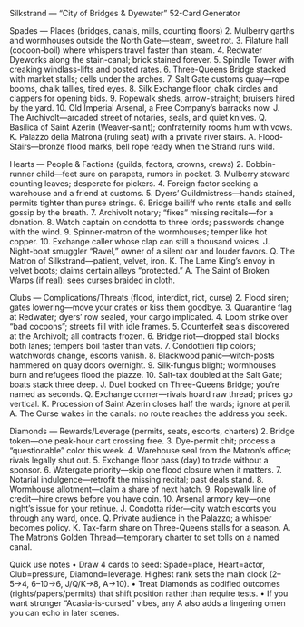 Silkstrand — “City of Bridges & Dyewater” 52-Card Generator

Spades — Places (bridges, canals, mills, counting floors)
	2.	Mulberry garths and wormhouses outside the North Gate—steam, sweet rot.
	3.	Filature hall (cocoon-boil) where whispers travel faster than steam.
	4.	Redwater Dyeworks along the stain-canal; brick stained forever.
	5.	Spindle Tower with creaking windlass-lifts and posted rates.
	6.	Three-Queens Bridge stacked with market stalls; cells under the arches.
	7.	Salt Gate customs quay—rope booms, chalk tallies, tired eyes.
	8.	Silk Exchange floor, chalk circles and clappers for opening bids.
	9.	Ropewalk sheds, arrow-straight; bruisers hired by the yard.
	10.	Old Imperial Arsenal, a Free Company’s barracks now.
J. The Archivolt—arcaded street of notaries, seals, and quiet knives.
Q. Basilica of Saint Azerin (Weaver-saint); confraternity rooms hum with vows.
K. Palazzo della Matrona (ruling seat) with a private river stairs.
A. Flood-Stairs—bronze flood marks, bell rope ready when the Strand runs wild.

Hearts — People & Factions (guilds, factors, crowns, crews)
	2.	Bobbin-runner child—feet sure on parapets, rumors in pocket.
	3.	Mulberry steward counting leaves; desperate for pickers.
	4.	Foreign factor seeking a warehouse and a friend at customs.
	5.	Dyers’ Guildmistress—hands stained, permits tighter than purse strings.
	6.	Bridge bailiff who rents stalls and sells gossip by the breath.
	7.	Archivolt notary; “fixes” missing recitals—for a donation.
	8.	Watch captain on condotta to three lords; passwords change with the wind.
	9.	Spinner-matron of the wormhouses; temper like hot copper.
	10.	Exchange caller whose clap can still a thousand voices.
J. Night-boat smuggler “Ravel,” owner of a silent oar and louder favors.
Q. The Matron of Silkstrand—patient, velvet, iron.
K. The Lame King’s envoy in velvet boots; claims certain alleys “protected.”
A. The Saint of Broken Warps (if real): sees curses braided in cloth.

Clubs — Complications/Threats (flood, interdict, riot, curse)
	2.	Flood siren; gates lowering—move your crates or kiss them goodbye.
	3.	Quarantine flag at Redwater; dyers’ row sealed, your cargo implicated.
	4.	Loom strike over “bad cocoons”; streets fill with idle frames.
	5.	Counterfeit seals discovered at the Archivolt; all contracts frozen.
	6.	Bridge riot—dropped stall blocks both lanes; tempers boil faster than vats.
	7.	Condottieri flip colors; watchwords change, escorts vanish.
	8.	Blackwood panic—witch-posts hammered on quay doors overnight.
	9.	Silk-fungus blight; wormhouses burn and refugees flood the piazze.
	10.	Salt-tax doubled at the Salt Gate; boats stack three deep.
J. Duel booked on Three-Queens Bridge; you’re named as seconds.
Q. Exchange corner—rivals hoard raw thread; prices go vertical.
K. Procession of Saint Azerin closes half the wards; ignore at peril.
A. The Curse wakes in the canals: no route reaches the address you seek.

Diamonds — Rewards/Leverage (permits, seats, escorts, charters)
	2.	Bridge token—one peak-hour cart crossing free.
	3.	Dye-permit chit; process a “questionable” color this week.
	4.	Warehouse seal from the Matron’s office; rivals legally shut out.
	5.	Exchange floor pass (day) to trade without a sponsor.
	6.	Watergate priority—skip one flood closure when it matters.
	7.	Notarial indulgence—retrofit the missing recital; past deals stand.
	8.	Wormhouse allotment—claim a share of next hatch.
	9.	Ropewalk line of credit—hire crews before you have coin.
	10.	Arsenal armory key—one night’s issue for your retinue.
J. Condotta rider—city watch escorts you through any ward, once.
Q. Private audience in the Palazzo; a whisper becomes policy.
K. Tax-farm share on Three-Queens stalls for a season.
A. The Matron’s Golden Thread—temporary charter to set tolls on a named canal.

Quick use notes
	•	Draw 4 cards to seed: Spade=place, Heart=actor, Club=pressure, Diamond=leverage. Highest rank sets the main clock (2–5→4, 6–10→6, J/Q/K→8, A→10).
	•	Treat Diamonds as codified outcomes (rights/papers/permits) that shift position rather than require tests.
	•	If you want stronger “Acasia-is-cursed” vibes, any A also adds a lingering omen you can echo in later scenes.

